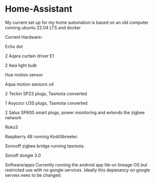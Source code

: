 # Home-Assistant
My current set up for my home automation is based on an old computer running ubuntu 22.04 LTS and docker

Current Hardware-

Echo dot 

2 Aqara curtain driver E1

2 Ikea light bulb

Hue motion sensor

Aqua motion sensors x4

2 Teckin SP23 plugs, Tasmota converted

1 Aoycocr U3S plugs, Tasmota converted

2 Salus SP600 smart plugs, power monitoring and extends the zigbee network

Roku3

Raspberry 4B running Kodi/libreelec

Sonnoff zigbee bridge running tasmota.

Sonoff dongle 3.0

Software/apps
Currently running the android app lite on lineage OS but restricted use with no google services. Ideally this depenancy on google servies nees to be changed.


